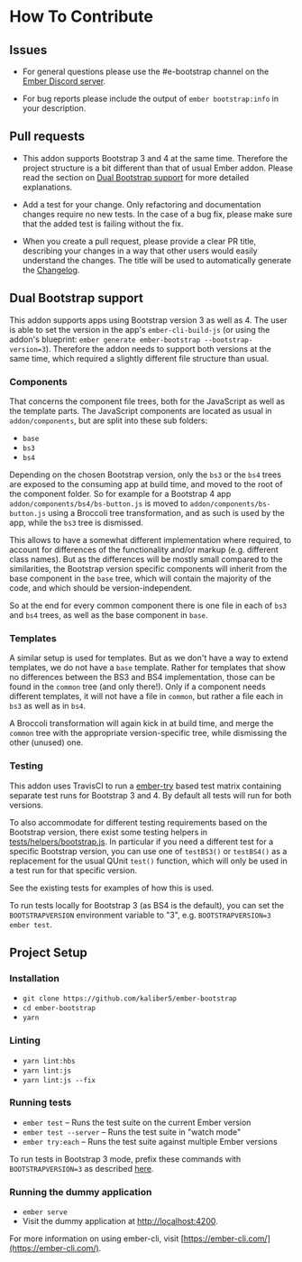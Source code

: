 # How To Contribute

## Issues

* For general questions please use the #e-bootstrap channel on the [Ember Discord server](https://discord.gg/zT3asNS).

* For bug reports please include the output of `ember bootstrap:info` in your description.

## Pull requests

* This addon supports Bootstrap 3 and 4 at the same time. Therefore the project structure is a bit different
than that of usual Ember addon. Please read the section on [Dual Bootstrap support](#dual-bootstrap-support)
for more detailed explanations.

* Add a test for your change. Only refactoring and documentation changes
require no new tests. In the case of a bug fix, please make sure that the added test is failing without the fix.

* When you create a pull request, please provide a clear PR title, describing your changes in a way
that other users would easily understand the changes. The title will be used to automatically generate the 
[Changelog](CHANGELOG.md).

## Dual Bootstrap support

This addon supports apps using Bootstrap version 3 as well as 4. The user is able to set the version
in the app's `ember-cli-build-js` (or using the addon's blueprint: `ember generate ember-bootstrap --bootstrap-version=3`).
Therefore the addon needs to support both versions at the same time, which required a slightly different 
file structure than usual.

### Components

That concerns the component file trees, both for the JavaScript as well as the template parts.
The JavaScript components are located as usual in `addon/components`, but are split into these sub folders:
* `base`
* `bs3`
* `bs4`

Depending on the chosen Bootstrap version, only the `bs3` or the `bs4` trees are exposed to the consuming app
at build time, and moved to the root of the component folder. So for example for a Bootstrap 4 app 
`addon/components/bs4/bs-button.js` is moved to `addon/components/bs-button.js` using a Broccoli tree
transformation, and as such is used by the app, while the `bs3` tree is dismissed. 

This allows to have a somewhat different implementation where required, to account for differences of the
functionality and/or markup (e.g. different class names). But as the differences will be mostly small
compared to the similarities, the Bootstrap version specific components will inherit from the base component
in the `base` tree, which will contain the majority of the code, and which should be version-independent.

So at the end for every common component there is one file in each of `bs3` and `bs4` trees, as well as the
base component in `base`.

### Templates

A similar setup is used for templates. But as we don't have a way to extend templates, we do not have a 
`base` template. Rather for templates that show no differences between the BS3 and BS4 implementation,
those can be found in the `common` tree (and only there!). Only if a component needs different templates, 
it will not have a file in `common`, but rather a file each in `bs3` as well as in `bs4`. 

A Broccoli transformation will again kick in at build time, and merge the `common` tree with the appropriate 
version-specific tree, while dismissing the other (unused) one.

### Testing

This addon uses TravisCI to run a [ember-try](https://github.com/ember-cli/ember-try) based test matrix 
containing separate test runs for Bootstrap 3 and 4. By default all tests will run for both versions. 

To also accommodate for different testing requirements based on the Bootstrap version, there exist some testing
helpers in [tests/helpers/bootstrap.js](tests/helpers/bootstrap.js). In particular if you need a 
different test for a specific Bootstrap version, you can use one of `testBS3()` or `testBS4()` as a replacement
for the usual QUnit `test()` function, which will only be used in a test run for that specific version.

See the existing tests for examples of how this is used. 

To run tests locally for Bootstrap 3 (as BS4 is the default), you can set the `BOOTSTRAPVERSION` environment
variable to "3", e.g. `BOOTSTRAPVERSION=3 ember test`.

## Project Setup

### Installation

* `git clone https://github.com/kaliber5/ember-bootstrap`
* `cd ember-bootstrap`
* `yarn`

### Linting

* `yarn lint:hbs`
* `yarn lint:js`
* `yarn lint:js --fix`

### Running tests

* `ember test` – Runs the test suite on the current Ember version
* `ember test --server` – Runs the test suite in "watch mode"
* `ember try:each` – Runs the test suite against multiple Ember versions

To run tests in Bootstrap 3 mode, prefix these commands with `BOOTSTRAPVERSION=3` as described [here](#testing).

### Running the dummy application

* `ember serve`
* Visit the dummy application at [http://localhost:4200](http://localhost:4200).

For more information on using ember-cli, visit [https://ember-cli.com/](https://ember-cli.com/).
